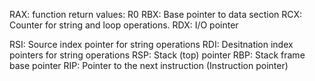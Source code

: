 
RAX: function return values: R0
RBX: Base pointer to data section 
RCX: Counter for string and loop operations. 
RDX: I/O pointer

RSI: Source index pointer for string operations 
RDI: Desitnation index pointers for string operations 
RSP: Stack (top) pointer 
RBP: Stack frame base pointer 
RIP: Pointer to the next instruction (Instruction pointer)

